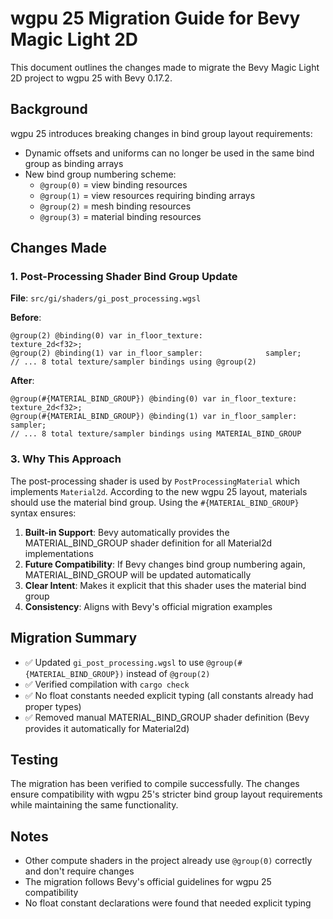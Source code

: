 
# wgpu 25 Migration Guide for Bevy Magic Light 2D

This document outlines the changes made to migrate the Bevy Magic Light 2D project to wgpu 25 with Bevy 0.17.2.

## Background

wgpu 25 introduces breaking changes in bind group layout requirements:
- Dynamic offsets and uniforms can no longer be used in the same bind group as binding arrays
- New bind group numbering scheme:
  - `@group(0)` = view binding resources
  - `@group(1)` = view resources requiring binding arrays  
  - `@group(2)` = mesh binding resources
  - `@group(3)` = material binding resources

## Changes Made

### 1. Post-Processing Shader Bind Group Update

**File**: `src/gi/shaders/gi_post_processing.wgsl`

**Before**:
```wgsl
@group(2) @binding(0) var in_floor_texture:              texture_2d<f32>;
@group(2) @binding(1) var in_floor_sampler:              sampler;
// ... 8 total texture/sampler bindings using @group(2)
```

**After**:
```wgsl
@group(#{MATERIAL_BIND_GROUP}) @binding(0) var in_floor_texture:              texture_2d<f32>;
@group(#{MATERIAL_BIND_GROUP}) @binding(1) var in_floor_sampler:              sampler;
// ... 8 total texture/sampler bindings using MATERIAL_BIND_GROUP
```

### 3. Why This Approach

The post-processing shader is used by `PostProcessingMaterial` which implements `Material2d`. According to the new wgpu 25 layout, materials should use the material bind group. Using the `#{MATERIAL_BIND_GROUP}` syntax ensures:

1. **Built-in Support**: Bevy automatically provides the MATERIAL_BIND_GROUP shader definition for all Material2d implementations
2. **Future Compatibility**: If Bevy changes bind group numbering again, MATERIAL_BIND_GROUP will be updated automatically
3. **Clear Intent**: Makes it explicit that this shader uses the material bind group
4. **Consistency**: Aligns with Bevy's official migration examples

## Migration Summary

- ✅ Updated `gi_post_processing.wgsl` to use `@group(#{MATERIAL_BIND_GROUP})` instead of `@group(2)`
- ✅ Verified compilation with `cargo check`
- ✅ No float constants needed explicit typing (all constants already had proper types)
- ✅ Removed manual MATERIAL_BIND_GROUP shader definition (Bevy provides it automatically for Material2d)

## Testing

The migration has been verified to compile successfully. The changes ensure compatibility with wgpu 25's stricter bind group layout requirements while maintaining the same functionality.

## Notes

- Other compute shaders in the project already use `@group(0)` correctly and don't require changes
- The migration follows Bevy's official guidelines for wgpu 25 compatibility
- No float constant declarations were found that needed explicit typing
